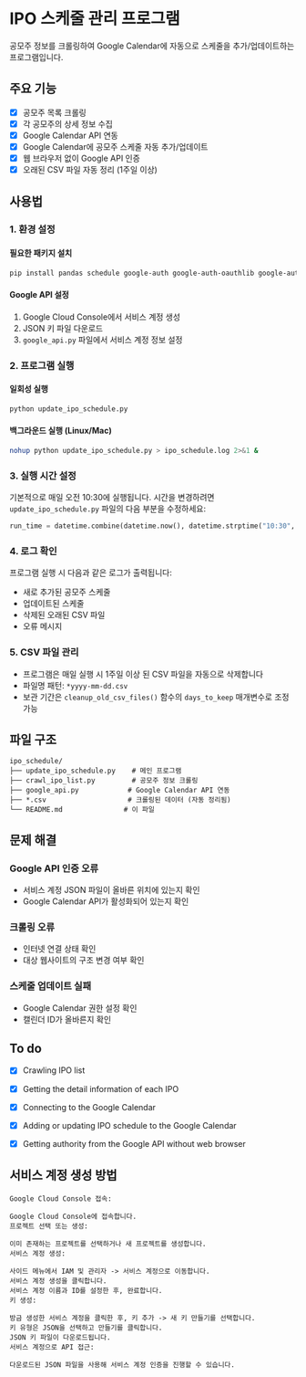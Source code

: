 # IPO 스케줄 관리 프로그램

공모주 정보를 크롤링하여 Google Calendar에 자동으로 스케줄을 추가/업데이트하는 프로그램입니다.

## 주요 기능

- [x] 공모주 목록 크롤링
- [x] 각 공모주의 상세 정보 수집
- [x] Google Calendar API 연동
- [x] Google Calendar에 공모주 스케줄 자동 추가/업데이트
- [x] 웹 브라우저 없이 Google API 인증
- [x] 오래된 CSV 파일 자동 정리 (1주일 이상)

## 사용법

### 1. 환경 설정

#### 필요한 패키지 설치
```bash
pip install pandas schedule google-auth google-auth-oauthlib google-auth-httplib2 google-api-python-client
```

#### Google API 설정
1. Google Cloud Console에서 서비스 계정 생성
2. JSON 키 파일 다운로드
3. `google_api.py` 파일에서 서비스 계정 정보 설정

### 2. 프로그램 실행

#### 일회성 실행
```bash
python update_ipo_schedule.py
```

#### 백그라운드 실행 (Linux/Mac)
```bash
nohup python update_ipo_schedule.py > ipo_schedule.log 2>&1 &
```

### 3. 실행 시간 설정

기본적으로 매일 오전 10:30에 실행됩니다. 시간을 변경하려면 `update_ipo_schedule.py` 파일의 다음 부분을 수정하세요:

```python
run_time = datetime.combine(datetime.now(), datetime.strptime("10:30", "%H:%M").time())
```

### 4. 로그 확인

프로그램 실행 시 다음과 같은 로그가 출력됩니다:
- 새로 추가된 공모주 스케줄
- 업데이트된 스케줄
- 삭제된 오래된 CSV 파일
- 오류 메시지

### 5. CSV 파일 관리

- 프로그램은 매일 실행 시 1주일 이상 된 CSV 파일을 자동으로 삭제합니다
- 파일명 패턴: `*yyyy-mm-dd.csv`
- 보관 기간은 `cleanup_old_csv_files()` 함수의 `days_to_keep` 매개변수로 조정 가능

## 파일 구조

```
ipo_schedule/
├── update_ipo_schedule.py    # 메인 프로그램
├── crawl_ipo_list.py         # 공모주 정보 크롤링
├── google_api.py            # Google Calendar API 연동
├── *.csv                    # 크롤링된 데이터 (자동 정리됨)
└── README.md               # 이 파일
```

## 문제 해결

### Google API 인증 오류
- 서비스 계정 JSON 파일이 올바른 위치에 있는지 확인
- Google Calendar API가 활성화되어 있는지 확인

### 크롤링 오류
- 인터넷 연결 상태 확인
- 대상 웹사이트의 구조 변경 여부 확인

### 스케줄 업데이트 실패
- Google Calendar 권한 설정 확인
- 캘린더 ID가 올바른지 확인

## To do
- [x] Crawling IPO list
- [x] Getting the detail information of each IPO
- [x] Connecting to the Google Calendar
- [x] Adding or updating IPO schedule to the Google Calendar
- [x] Getting authority from the Google API without web browser


## 서비스 계정 생성 방법
```
Google Cloud Console 접속:

Google Cloud Console에 접속합니다.
프로젝트 선택 또는 생성:

이미 존재하는 프로젝트를 선택하거나 새 프로젝트를 생성합니다.
서비스 계정 생성:

사이드 메뉴에서 IAM 및 관리자 -> 서비스 계정으로 이동합니다.
서비스 계정 생성을 클릭합니다.
서비스 계정 이름과 ID를 설정한 후, 완료합니다.
키 생성:

방금 생성한 서비스 계정을 클릭한 후, 키 추가 -> 새 키 만들기를 선택합니다.
키 유형은 JSON을 선택하고 만들기를 클릭합니다.
JSON 키 파일이 다운로드됩니다.
서비스 계정으로 API 접근:

다운로드된 JSON 파일을 사용해 서비스 계정 인증을 진행할 수 있습니다.
```

